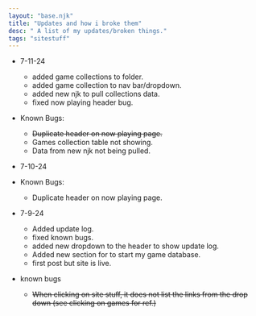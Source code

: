 ```yaml
---
layout: "base.njk"
title: "Updates and how i broke them"
desc: " A list of my updates/broken things."
tags: "sitestuff"
---
```


- 7-11-24
  - added game collections to folder.
  - added game collection to nav bar/dropdown.
  - added new njk to pull collections data. 
  - fixed now playing header bug.

- Known Bugs:
  - ~~Duplicate header on now playing page.~~
  - Games collection table not showing.
  - Data from new njk not being pulled. 

- 7-10-24

- Known Bugs:
  - Duplicate header on now playing page. 

- 7-9-24
  - Added update log.
  - fixed known bugs.
  - added new dropdown to the header to show update log.
  - Added new section for to start my game database.
  - first post but site is live. 

- known bugs
  - ~~When clicking on site stuff, it does not list the links from the drop down (see clicking on games for ref.)~~